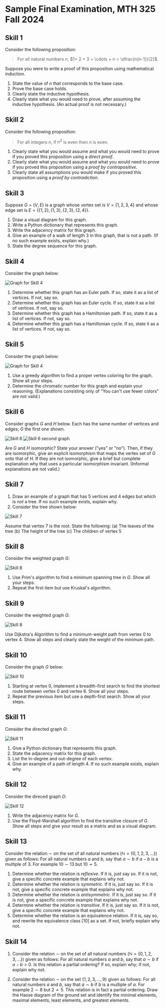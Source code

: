 # Sample Final Examination, MTH 325 Fall 2024

## Skill 1

Consider the following proposition: 

>For all natural numbers $n$, $1+ 2 + 3 + \cdots + n = \dfrac{n(n-1)}{2}$. 

Suppose you were to write a proof of this proposition using mathematical induction. 

1. State the value of $n$ that corresponds to the base case. 
2. Prove the base case holds. 
3. Clearly state the inductive hypothesis. 
4. Clearly state what you would need to prove, after assuming the inductive hypothesis. (An actual proof is not necessary.)


## Skill 2

Consider the following proposition: 

>For all integers $n$, if $n^2$ is even then $n$ is even. 

1. Clearly state what you would assume and what you would need to prove if you proved this proposition using a *direct proof*. 
2. Clearly state what you would assume and what you would need to prove if you proved this proposition using a *proof by contrapositive*.  
3. Clearly state all assumptions you would make if you proved this proposition using a *proof by contradiction*. 


## Skill 3

Suppose $G = (V,E)$ is a graph whose vertex set is $V = \{1,2,3,4\}$ and whose edge set is $E = \{\{1,2\}, \{1,3\}, \{2,3\}, \{2,4\}\}$. 

1. Draw a visual diagram for this graph. 
2. Write a Python dictionary that represents this graph. 
3. Write the adjacency matrix for this graph. 
4. Give an example of a walk of length 3 in this graph, that is not a path. (If no such example exists, explain why.)
5. State the degree sequence for this graph. 

## Skill 4

Consider the graph below: 

![Graph for Skill 4](sample-final-4.png)

1. Determine whether this graph has an Euler path. If so, state it as a list of vertices. If not, say so. 
2. Determine whether this graph has an Euler cycle. If so, state it as a list of vertices. If not, say so. 
3. Determine whether this graph has a Hamiltonian path. If so, state it as a list of vertices. If not, say so. 
4. Determine whether this graph has a Hamiltonian cycle. If so, state it as a list of vertices. If not, say so. 

## Skill 5

Consider the graph below: 

![Graph for Skill 4](sample-final-4.png)

1. Use a greedy algorithm to find a proper vertex coloring for the graph. Show all your steps. 
2. Determine the chromatic number for this graph and explain your reasoning. (Explanations consisting only of "You can't use fewer colors" are not valid.)

## Skill 6

Consider graphs $G$ and $H$ below. Each has the same number of vertices and edges; $G$ the first one shown. 

![Skill 6](sample-final-5g.png)
![Skill 6 second graph](sample-final-5h.png)

Are $G$ and $H$ isomorphic? State your answer ("yes" or "no"). Then, if they are isomorphic, give an explicit isomorphism that maps the vertex set of $G$ onto that of $H$. If they are not isomorphic, give a brief but complete explanation why that uses a particular isomorphism invariant. (Informal explanations are not valid.)



## Skill 7

1. Draw an example of a graph that has 5 vertices and 4 edges but which is *not* a tree. If no such example exists, explain why.
2. Consider the tree shown below: 

![Skill 7](sample-final-7.png)

Assume that vertex 7 is the root. State the following: 
   (a) The leaves of the tree
   (b) The height of the tree
   (c) The children of vertex 5


## Skill 8

Consider the weighted graph $G$:

![Skill 8](sample-final-8.png)

1. Use Prim's algorithm to find a minimum spanning tree in $G$. Show all your steps. 
2. Repeat the first item but use Kruskal's algorithm. 
   
## Skill 9  

Consider the weighted graph $G$:

![Skill 8](sample-final-8.png)

Use Dijkstra's Algorithm to find a minimum-weight path from vertex 0 to vertex 4. Show all steps and clearly state the weight of the minimum path. 


## Skill 10 

Consider the graph $G$ below: 

![Skill 10](sample-final-10.png)

1. Starting at vertex 0, implement a breadth-first search to find the shortest route between vertex 0 and vertex 6. Show all your steps. 
2. Repeat the previous item but use a depth-first search. Show all your steps.
 
## Skill 11

Consider the directed graph $G$: 

![Skill 11](sample-final-11.png)

1. Give a Python dictionary that represents this graph. 
2. State the adjacency matrix for this graph. 
3. List the in-degree and out-degree of each vertex. 
4. Give an example of a path of length 4. If no such example exists, explain why.

## Skill 12 

Consider the direced graph $G$: 

![Skill 12](sample-final-12.png)

1. Write the adjacency matrix for $G$. 
2. Use the Floyd-Warshall algorithm to find the transitive closure of $G$. Show all steps and give your result as a matrix and as a visual diagram. 

## Skill 13

Consider the relation $\sim$ on the set of all natural numbers ($\mathbb{N} = \{0,1,2,3,\dots\}$) given as follows: For all natural numbers $a$ and $b$, say that $a \sim b$ if $a-b$ is a multiple of $3$. For example $10 \sim 13$ but $10 \not \sim 5$. 

1. Determine whether the relation is *reflexive*. If it is, just say so. If it is not, give a specific concrete example that explains why not. 
2. Determine whether the relation is *symmetric*. If it is, just say so. If it is not, give a specific concrete example that explains why not. 
3. Determine whether the relation is *antisymmetric*. If it is, just say so. If it is not, give a specific concrete example that explains why not. 
4. Determine whether the relation is *transitive*. If it is, just say so. If it is not, give a specific concrete example that explains why not. 
5. Determine whether the relation is an equivalence relation. If it is, say so, and rewrite the equivalence class $[10]$ as a set. If not, briefly explain why not. 


## Skill 14

1. Consider the relation $\sim$ on the set of all natural numbers ($\mathbb{N} = \{0,1,2,3,\dots\}$) given as follows: For all natural numbers $a$ and $b$, say that $a \sim b$ if $a-b > 0$. Is this relation a partial ordering? If so, explain why; if not, explain why not. 

2. Consider the relation $\sim$ on the set $\{1,2,3,\dots, 9\}$ given as follows: For all natural numbers $a$ and $b$, say that $a \sim b$ if $b$ is a multiple of $a$. For example $2 \sim 8$ but $2 \not \sim 5$. This relation is in fact a partial ordering. Draw the Hasse diagram of the ground set and identify the minimal elements, maximal elements, least elements, and greatest elements. 

